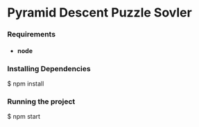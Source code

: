 # Pyramid Descent Puzzle Sovler

### Requirements

- #### node

### Installing Dependencies

  $ npm install

### Running the project

  $ npm start
    
